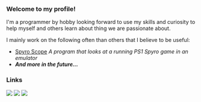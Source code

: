 ### Welcome to my profile!

I'm a programmer by hobby looking forward to use my skills and curiosity to help myself and others learn about thing we are passionate about.

I mainly work on the following often than others that I believe to be useful:

* [Spyro Scope](https://github.com/FranklyGD/Spyro-Scope)
  *A program that looks at a running PS1 Spyro game in an emulator*
* ***And more in the future...***

### Links

[![](https://img.shields.io/badge/Twitter-FranklyGD-blue)](https://twitter.com/FranklyGD)
![](https://img.shields.io/badge/Discord-FranklyGD_2512-7289da)
[![](https://img.shields.io/badge/Youtube-Pinballdude97-ff0000)](https://www.youtube.com/channel/UChY_w3vpxNO7-3P9m-S1IWA)
